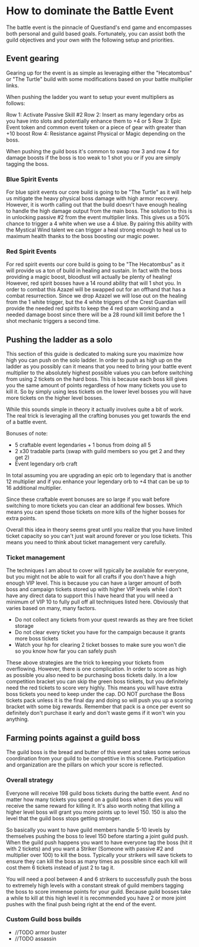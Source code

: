 # How to dominate the Battle Event
The battle event is the pinnacle of Questland's end game and encompasses both personal
and guild based goals. Fortunately, you can assist both the guild objectives and your 
own with the following setup and priorities.

## Event gearing
Gearing up for the event is as simple as leveraging either the "Hecatombus" or "The Turtle"
build with some modifications based on your battle multiplier links.

When pushing the ladder you want to setup your event multipliers as follows:

Row 1: Activate Passive Skill #2
Row 2: Insert as many legendary orbs as you have into slots and potentially enhance them to +4 or 5
Row 3: Epic Event token and common event token or a piece of gear with greater than +10 boost
Row 4: Resistance against Physical or Magic depending on the boss.

When pushing the guild boss it's common to swap row 3 and row 4 for damage boosts if the boss
is too weak to 1 shot you or if you are simply tagging the boss.

### Blue Spirit Events
For blue spirit events our core build is going to be "The Turtle" as it will help us 
mitigate the heavy physical boss damage with high armor recovery. However, it is worth
calling out that the build doesn't have enough healing to handle the high damage output 
from the main boss. The solution to this is in unlocking passive #2 from the event
multiplier links. This gives us a 50% chance to trigger a 4 white when we use a 4 blue.
By pairing this ability with the Mystical Wind talent we can trigger a heal strong enough
to heal us to maximum health thanks to the boss boosting our magic power. 

### Red Spirit Events
For red spirit events our core build is going to be "The Hecatombus" as it will provide us 
a ton of build in healing and sustain.  In fact with the boss providing a magic boost, 
bloodlust will actually be plenty of healing! However, red spirit bosses have a 14 round
ability that will 1 shot you. In order to combat this Azazel will be swapped out for an 
offhand that has a combat resurrection.  Since we drop Azazel we will lose out on the healing 
from the 1 white trigger, but the 4 white triggers of the Crest Guardian will provide the 
needed red spirits to keep the 4 red spam working and a needed damage boost since there
will be a 28 round kill limit before the 1 shot mechanic triggers a second time.

## Pushing the ladder as a solo
This section of this guide is dedicated to making sure you maximize how high you can push on 
the solo ladder. In order to push as high up on the ladder as you possibly can it means that
you need to bring your battle event multiplier to the absolutely highest possible values you 
can before switching from using 2 tickets on the hard boss. This is because each boss kill gives 
you the same amount of points regardless of how many tickets you use to kill it.  So by simply
using less tickets on the lower level bosses you will have more tickets on the higher level bosses.

While this sounds simple in theory it actually involves quite a bit of work. The real trick is 
leveraging all the crafting bonuses you get towards the end of a battle event. 

Bonuses of note:
- 5 craftable event legendaries + 1 bonus from doing all 5
- 2 x30 tradable parts (swap with guild members so you get 2 and they get 2)
- Event legendary orb craft

In total assuming you are upgrading an epic orb to legendary that is another 12 multiplier
and if you enhance your legendary orb to +4 that can be up to 16 additional multiplier.

Since these craftable event bonuses are so large if you wait before switching to more tickets
you can clear an additional few bosses. Which means you can spend those tickets on more kills of
the higher bosses for extra points.

Overall this idea in theory seems great until you realize that you have limited ticket 
capacity so you can't just wait around forever or you lose tickets. This means you need to 
think about ticket management very carefully.

### Ticket management
The techniques I am about to cover will typically be available for everyone, but you might
not be able to wait for all crafts if you don't have a high enough VIP level.  This is because
you can have a larger amount of both boss and campaign tickets stored up with higher VIP levels
while I don't have any direct data to support this I have heard that you will need a minimum of 
VIP 10 to fully pull off all techniques listed here.  Obviously that varies based on many, 
many factors.

- Do not collect any tickets from your quest rewards as they are free ticket storage
- Do not clear every ticket you have for the campaign because it grants more boss tickets
- Watch your hp for clearing 2 ticket bosses to make sure you won't die so you know how far you can safely push

These above strategies are the trick to keeping your tickets from overflowing. However, there is 
one complication. In order to score as high as possible you also need to be purchasing boss tickets
daily. In a low competition bracket you can skip the green boss tickets, but you definitely need
the red tickets to score very highly. This means you will have extra boss tickets you need to keep
under the cap.  DO NOT purchase the Boss tickets pack unless it is the final day and doing so will 
push you up a scoring bracket with some big rewards. Remember that pack is a once per event so 
definitely don't purchase it early and don't waste gems if it won't win you anything.

## Farming points against a guild boss
The guild boss is the bread and butter of this event and takes some serious coordination from
your guild to be competitive in this scene.  Participation and organization are the pillars
on which your score is reflected.

### Overall strategy
Everyone will receive 198 guild boss tickets during the battle event.  And no matter how many
tickets you spend on a guild boss when it dies you will receive the same reward for killing it.
It's also worth noting that killing a higher level boss will grant you more points up to level 150.
150 is also the level that the guild boss stops getting stronger.

So basically you want to have guild members handle 5-10 levels by themselves pushing the boss to level
150 before starting a joint guild push. When the guild push happens you want to have everyone tag the boss 
(hit it with 2 tickets) and you want a Striker (Someone with passive #2 and multiplier over 100) to kill 
the boss. Typically your strikers will save tickets to ensure they can kill the boss as many times as possible 
since each kill will cost them 6 tickets instead of just 2 to tag it.

You will need a pool between 4 and 6 strikers to successfully push the boss to extremely high
levels with a constant streak of guild members tagging the boss to score immense points for your 
guild. Because guild bosses take a while to kill at this high level it is recommended you have 
2 or more joint pushes with the final push being right at the end of the event.

### Custom Guild boss builds
- //TODO armor buster
- //TODO assassin